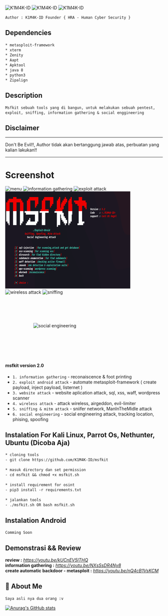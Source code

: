 <img title="K1M4K-ID" src="https://img.shields.io/github/languages/code-size/K1M4K-ID/msfkit?label=MSFKIT%20-%20FRAMEWORK&logo=GitHub&style=for-the-badge"> <img title="K1M4K-ID" src="https://img.shields.io/github/repo-size/K1M4K-ID/msfkit?label=size%20repository&style=for-the-badge"> <img title="K1M4K-ID" src="https://img.shields.io/github/license/K1M4K-ID/msfkit?style=for-the-badge"> 


```
Author : K1M4K-ID Founder { HRA - Human Cyber Security }
```

## Dependencies
```
* metasploit-framework
* xterm
* Zenity
* Aapt
* Apktool
* java 8
* python3
* Zipalign
```

## Description
 ```
Msfkit sebuah tools yang di bangun, untuk melakukan sebuah pentest, exploit, sniffing, information gathering & social enggineering
 ```
 
## Disclaimer
***
Don't Be Evil!!, Author tidak akan bertanggung jawab atas, perbuatan yang kalian lakukan!!
***
 
# Screenshot 
<img src="/images/menu" alt="menu" style="width:400px;height:310px;"> <img src="/images/information%20gathering" alt="information gathering" style="width:400px;height:310px;">
<img src="/images/exploit%20attack" alt="exploit attack" style="width:400px;height:310px;"> <img src="/images/website" alt="web attack" style="width:400px;height:310px;">
<img src="/images/wifi%20attack" alt="wireless attack" style="width:400px;height:310px;"> <img src="/images/sniffing" alt="sniffing" style="width:400px;height:310px;"> 
<img src="/images/social%20engineering" alt="social engineering" style="width:505px;height:380px;margin: 90px;width: 97%;">


#### msfkit version 2.0
- ```1. information gathering``` - reconaiscence & foot printing
- ```2. exploit android attack``` - automate metasploit-framework ( create payload, inject payload, listernet )
- ```3. website attack``` - website aplication attack, sql, xss, waff, wordpress scanner
- ```4. wireless attack``` - attack wireless, airgeddon, evil-limiter
- ```5. sniffing & mitm attack``` - sniifer network, ManInTheMidle attack
- ```6. social engineering``` - social engineering attack, tracking location, phising, spoofing

## Instalation For Kali Linux, Parrot Os, Nethunter, Ubuntu (Dicoba Aja)
```
* cloning tools
- git clone https://github.com/K1M4K-ID/msfkit

* masuk directory dan set permission
- cd msfkit && chmod +x msfkit.sh

* install requirement for osint
- pip3 install -r requirements.txt

* jalankan tools
- ./msfkit.sh OR bash msfkit.sh
```

## Instalation Android
```
Comming Soon
```

## Demonstrasi && Review

<b>review :</b> <i>https://youtu.be/kUCnEV5ITHQ</i><br>
<b>information gathering :</b> <i>https://youtu.be/NXsSsDR4Ny8</i><br>
<b>create automatic backdoor - metasploit :</b> <i>https://youtu.be/nQ4cB1VsKCM</i>


## 🚀 About Me
```
Saya asli nya dua orang :v
```


[![Anurag's GitHub stats](https://github-readme-stats.vercel.app/api?username=K1M4K-ID)](https://github.com/anuraghazra/github-readme-stats)
